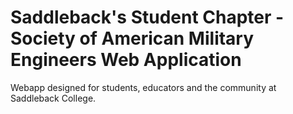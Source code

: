 # Saddleback's Student Chapter - Society of American Military Engineers Web Application

Webapp designed for students, educators and the community at Saddleback College.
